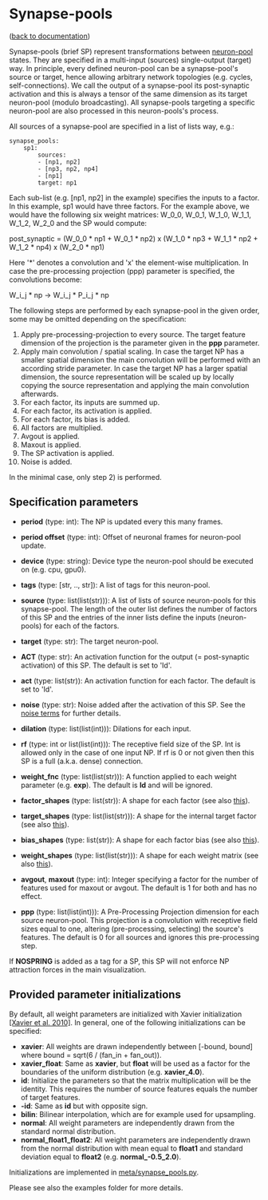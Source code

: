 Synapse-pools
=============
([back to documentation](README.md))

Synapse-pools (brief SP) represent transformations between [neuron-pool](neuron_pools.md) states. They are specified in a multi-input (sources) single-output (target) way. In principle, every defined neuron-pool can be a synapse-pool's source or target, hence allowing arbitrary network topologies (e.g. cycles, self-connections). We call the output of a synapse-pool its post-synaptic activation and this is always a tensor of the same dimension as its target neuron-pool (modulo broadcasting). All synapse-pools targeting a specific neuron-pool are also processed in this neuron-pools's process.

All sources of a synapse-pool are specified in a list of lists way, e.g.:

```
synapse_pools:
	sp1:
		sources:
		- [np1, np2]
		- [np3, np2, np4]
		- [np1]
		target: np1
```

Each sub-list (e.g. [np1, np2] in the example) specifies the inputs to a factor. In this example, sp1 would have three factors. For the example above, we would have the following six weight matrices: W_0_0, W_0_1, W_1_0, W_1_1, W_1_2, W_2_0 and the SP would compute:

post_synaptic = (W_0_0 * np1 + W_0_1 * np2) x (W_1_0 * np3 + W_1_1 * np2 + W_1_2 * np4) x (W_2_0 * np1)

Here '*' denotes a convolution and 'x' the element-wise multiplication. In case the pre-processing projection (ppp) parameter is specified, the convolutions become:

W_i_j * np -> W_i_j * P_i_j * np

The following steps are performed by each synapse-pool in the given order, some may be omitted depending on the specification:

1) Apply pre-processing-projection to every source. The target feature dimension of the projection is the parameter given in the **ppp** parameter.
2) Apply main convolution / spatial scaling. In case the target NP has a smaller spatial dimension the main convolution will be performed with an according stride parameter. In case the target NP has a larger spatial dimension, the source representation will be scaled up by locally copying the source representation and applying the main convolution afterwards.
3) For each factor, its inputs are summed up.
4) For each factor, its activation is applied.
5) For each factor, its bias is added.
6) All factors are multiplied.
7) Avgout is applied.
8) Maxout is applied.
9) The SP activation is applied.
10) Noise is added.

In the minimal case, only step 2) is performed.

Specification parameters
------------------------

* **period** (type: int): The NP is updated every this many frames.
* **period offset** (type: int): Offset of neuronal frames for neuron-pool update.
* **device** (type: string): Device type the neuron-pool should be executed on (e.g. cpu, gpu0).
* **tags** (type: [str, .., str]): A list of tags for this neuron-pool.

* **source** (type: list(list(str))): A list of lists of source neuron-pools for this synapse-pool. The length of the outer list defines the number of factors of this SP and the entries of the inner lists define the inputs (neuron-pools) for each of the factors.
* **target** (type: str): The target neuron-pool.
* **ACT** (type: str): An activation function for the output (= post-synaptic activation) of this SP. The default is set to 'Id'.
* **act** (type: list(str)): An activation function for each factor. The default is set to 'Id'.
* **noise** (type: str): Noise added after the activation of this SP. See the [noise terms](noise_terms.md) for further details.
* **dilation** (type: list(list(int))): Dilations for each input.
* **rf** (type: int or list(list(int))): The receptive field size of the SP. Int is allowed only in the case of one input NP. If rf is 0 or not given then this SP is a full (a.k.a. dense) connection.
* **weight_fnc** (type: list(list(str))): A function applied to each weight parameter (e.g. **exp**). The default is **Id** and will be ignored.
* **factor_shapes** (type: list(str)): A shape for each factor (see also [this](shapes.md)).
* **target_shapes** (type: list(list(str))): A shape for the internal target factor (see also [this](shapes.md)).
* **bias_shapes** (type: list(str)): A shape for each factor bias (see also [this](shapes.md)).
* **weight_shapes** (type: list(list(str))): A shape for each weight matrix (see also [this](shapes.md)).
* **avgout**, **maxout** (type: int): Integer specifying a factor for the number of features used for maxout or avgout. The default is 1 for both and has no effect.
* **ppp** (type: list(list(int))): A Pre-Processing Projection dimension for each source neuron-pool. This projection is a convolution with receptive field sizes equal to one, altering (pre-processing, selecting) the source's features. The default is 0 for all sources and ignores this pre-processing step.

If **NOSPRING** is added as a tag for a SP, this SP will not enforce NP attraction forces in the main visualization.


Provided parameter initializations
----------------------------------

By default, all weight parameters are initialized with Xavier initialization [[Xavier et al. 2010]](references.md). In general, one of the following initializations can be specified:

* **xavier**: All weights are drawn independently between [-bound, bound] where bound = sqrt(6 / (fan_in + fan_out)).
* **xavier_float**: Same as **xavier**, but **float** will be used as a factor for the boundaries of the uniform distribution (e.g. **xavier_4.0**).
* **id**: Initialize the parameters so that the matrix multiplication will be the identity. This requires the number of source features equals the number of target features.
* **-id**: Same as **id** but with opposite sign.
* **bilin**: Bilinear interpolation, which are for example used for upsampling.
* **normal**: All weight parameters are independently drawn from the standard normal distribution.
* **normal_float1_float2**: All weight parameters are independently drawn from the normal distribution with mean equal to **float1** and standard deviation equal to **float2** (e.g. **normal_-0.5_2.0**).

Initializations are implemented in [meta/synapse_pools.py](../statestream/meta/synapse_pool.py).


Please see also the examples folder for more details.

